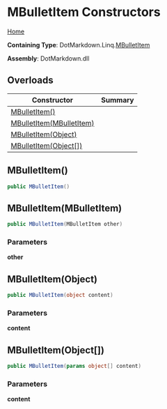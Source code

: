 # MBulletItem Constructors

[Home](../../../../README.md)

**Containing Type**: DotMarkdown\.Linq\.[MBulletItem](../README.md)

**Assembly**: DotMarkdown\.dll

## Overloads

| Constructor | Summary |
| ----------- | ------- |
| [MBulletItem()](#DotMarkdown_Linq_MBulletItem__ctor) | |
| [MBulletItem(MBulletItem)](#DotMarkdown_Linq_MBulletItem__ctor_DotMarkdown_Linq_MBulletItem_) | |
| [MBulletItem(Object)](#DotMarkdown_Linq_MBulletItem__ctor_System_Object_) | |
| [MBulletItem(Object\[\])](#DotMarkdown_Linq_MBulletItem__ctor_System_Object___) | |

## MBulletItem\(\) <a name="DotMarkdown_Linq_MBulletItem__ctor"></a>

```csharp
public MBulletItem()
```

## MBulletItem\(MBulletItem\) <a name="DotMarkdown_Linq_MBulletItem__ctor_DotMarkdown_Linq_MBulletItem_"></a>

```csharp
public MBulletItem(MBulletItem other)
```

### Parameters

**other**

## MBulletItem\(Object\) <a name="DotMarkdown_Linq_MBulletItem__ctor_System_Object_"></a>

```csharp
public MBulletItem(object content)
```

### Parameters

**content**

## MBulletItem\(Object\[\]\) <a name="DotMarkdown_Linq_MBulletItem__ctor_System_Object___"></a>

```csharp
public MBulletItem(params object[] content)
```

### Parameters

**content**